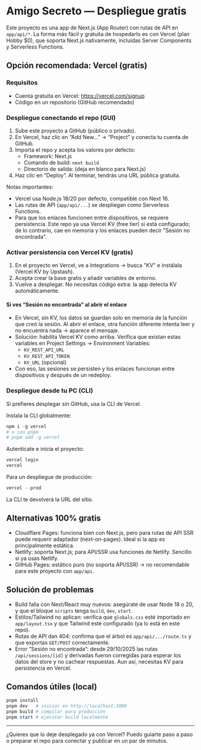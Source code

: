 # Amigo Secreto — Despliegue gratis

Este proyecto es una app de Next.js (App Router) con rutas de API en `app/api/*`.
La forma más fácil y gratuita de hospedarlo es con Vercel (plan Hobby $0), que soporta Next.js nativamente, incluidas Server Components y Serverless Functions.

## Opción recomendada: Vercel (gratis)

### Requisitos
- Cuenta gratuita en Vercel: https://vercel.com/signup
- Código en un repositorio (GitHub recomendado)

### Despliegue conectando el repo (GUI)
1. Sube este proyecto a GitHub (público o privado).
2. En Vercel, haz clic en “Add New…” → “Project” y conecta tu cuenta de GitHub.
3. Importa el repo y acepta los valores por defecto:
   - Framework: Next.js
   - Comando de build: `next build`
   - Directorio de salida: (deja en blanco para Next.js)
4. Haz clic en “Deploy”. Al terminar, tendrás una URL pública gratuita.

Notas importantes:
- Vercel usa Node.js 18/20 por defecto, compatible con Next 16.
- Las rutas de API (`app/api/...`) se despliegan como Serverless Functions.
- Para que los enlaces funcionen entre dispositivos, se requiere persistencia. Este repo ya usa Vercel KV (free tier) si está configurado; de lo contrario, cae en memoria y los enlaces pueden decir "Sesión no encontrada".

### Activar persistencia con Vercel KV (gratis)
1. En el proyecto en Vercel, ve a Integrations → busca "KV" e instálala (Vercel KV by Upstash).
2. Acepta crear la base gratis y añadir variables de entorno.
3. Vuelve a desplegar. No necesitas código extra: la app detecta KV automáticamente.

#### Si ves “Sesión no encontrada” al abrir el enlace
- En Vercel, sin KV, los datos se guardan solo en memoria de la función que creó la sesión. Al abrir el enlace, otra función diferente intenta leer y no encuentra nada → aparece el mensaje.
- Solución: habilita Vercel KV como arriba. Verifica que existan estas variables en Project Settings → Environment Variables:
   - `KV_REST_API_URL`
   - `KV_REST_API_TOKEN`
   - `KV_URL` (opcional)
- Con eso, las sesiones se persisten y los enlaces funcionan entre dispositivos y después de un redeploy.

### Despliegue desde tu PC (CLI)
Si prefieres desplegar sin GitHub, usa la CLI de Vercel.

Instala la CLI globalmente:

```powershell
npm i -g vercel
# o con pnpm
# pnpm add -g vercel
```

Autentícate e inicia el proyecto:

```powershell
vercel login
vercel
```

Para un despliegue de producción:

```powershell
vercel --prod
```

La CLI te devolverá la URL del sitio.

## Alternativas 100% gratis
- Cloudflare Pages: funciona bien con Next.js, pero para rutas de API SSR puede requerir adaptador (next-on-pages). Ideal si la app es principalmente estática.
- Netlify: soporta Next.js; para API/SSR usa funciones de Netlify. Sencillo si ya usas Netlify.
- GitHub Pages: estático puro (no soporta API/SSR) → no recomendable para este proyecto con `app/api`.

## Solución de problemas
- Build falla con Next/React muy nuevos: asegúrate de usar Node 18 o 20, y que el bloque `scripts` tenga `build`, `dev`, `start`.
- Estilos/Tailwind no aplican: verifica que `globals.css` esté importado en `app/layout.tsx` y que Tailwind esté configurado (ya lo está en este repo).
- Rutas de API dan 404: confirma que el árbol es `app/api/.../route.ts` y que exportas `GET/POST` correctamente.
- Error “Sesión no encontrada”: desde 29/10/2025 las rutas `/api/sessions/[id]` y derivadas fueron corregidas para esperar los datos del store y no cachear respuestas. Aun así, necesitas KV para persistencia en Vercel.

## Comandos útiles (local)
```powershell
pnpm install
pnpm dev   # iniciar en http://localhost:3000
pnpm build # compilar para producción
pnpm start # ejecutar build localmente
```

---
¿Quieres que lo deje desplegado ya con Vercel? Puedo guiarte paso a paso o preparar el repo para conectar y publicar en un par de minutos.